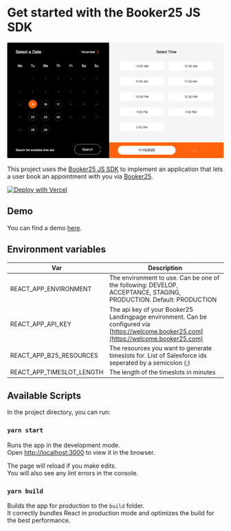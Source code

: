 # Get started with the Booker25 JS SDK

[![Screenshot](./screenshot.png)](https://booker25.github.io/js-sdk-example/)

This project uses the [Booker25 JS SDK](https://github.com/booker25/js-sdk) to implement an application that lets a user book an appointment with you via [Booker25](https://booker25.com).


[![Deploy with Vercel](https://vercel.com/button)](https://vercel.com/new/clone?repository-url=https%3A%2F%2Fgithub.com%2Fbooker25%2Fjs-sdk-example&env=REACT_APP_API_KEY,REACT_APP_B25_RESOURCES,REACT_APP_TIMESLOT_LENGTH&envDescription=Description%20of%20the%20environment%20variables%20can%20be%20found%20in%20the%20repository%20readme&envLink=https%3A%2F%2Fgithub.com%2Fbooker25%2Fjs-sdk-example%23environment-variables)

## Demo

You can find a demo [here](https://booker25.github.io/js-sdk-example/).


## Environment variables

| Var                       | Description                                                                                                                              |
|---------------------------|------------------------------------------------------------------------------------------------------------------------------------------|
| REACT_APP_ENVIRONMENT     | The environment to use. Can be one of the following: DEVELOP, ACCEPTANCE, STAGING, PRODUCTION. Default: PRODUCTION                       |
| REACT_APP_API_KEY         | The api key of your Booker25 Landingpage environment. Can be configured via [https://welcome.booker25.com](https://welcome.booker25.com) |
| REACT_APP_B25_RESOURCES   | The resources you want to generate timeslots for. List of Salesforce ids seperated by a semicolon (;)                                    |
| REACT_APP_TIMESLOT_LENGTH | The length of the timeslots in minutes                                                                                                   |


## Available Scripts

In the project directory, you can run:

### `yarn start`

Runs the app in the development mode.\
Open [http://localhost:3000](http://localhost:3000) to view it in the browser.

The page will reload if you make edits.\
You will also see any lint errors in the console.

### `yarn build`

Builds the app for production to the `build` folder.\
It correctly bundles React in production mode and optimizes the build for the best performance.
